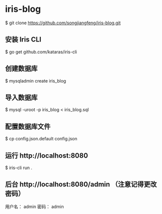 # iris-blog


$  git clone https://github.com/songjiangfeng/iris-blog.git

## 安装 Iris CLI 
$ go get github.com/kataras/iris-cli


## 创建数据库

$ mysqladmin create iris_blog
## 导入数据库

$ mysql -uroot -p iris_blog < iris_blog.sql

## 配置数据库文件

$ cp config.json.default config.json

## 运行  http://localhost:8080
$ iris-cli run .


## 后台 http://localhost:8080/admin  （注意记得更改密码）
用户名： admin
密码： admin

